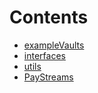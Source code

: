 

# Contents
- [exampleVaults](/src/exampleVaults)
- [interfaces](/src/interfaces)
- [utils](/src/utils)
- [PayStreams](PayStreams.sol/contract.PayStreams.md)
